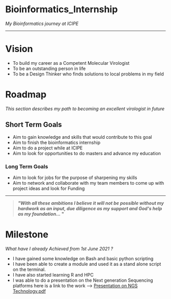 # Bioinformatics_Internship
_My Bioinformatics journey at ICIPE_

_________

# Vision

- To build my career as a Competent Molecular Virologist
- To be an outstanding person in life
- To be a Design Thinker who finds solutions to local problems in my field

# Roadmap

_This section describes my path to becoming an excellent virologist in future_

## Short Term Goals

- Aim to gain knowledge and skills that would contribute to this goal
- Aim to finish the bioinformatics internship
- Aim to do a project while at ICIPE
- Aim to look for opportunities to do masters and advance my education

### Long Term Goals

- Aim to look for jobs for the purpose of sharpening my skills
- Aim to network and collaborate with my team members to come up with project ideas and look for Funding
_____

> **_"With all these ambitions I believe it will not be possible without my hardwork as
an input, due diligence as my support and God's help as my foundation..._ "**

# Milestone

_What have I already Achieved from 1st June 2021 ?_

- I have gained some knowledge on Bash and basic python scripting
- I have been able to create a module and used it as a stand alone script on the terminal.
- I have also started learning R and HPC
- I was able to do a presentation on the Next generation Sequencing platforms here is a link to the work --> [Presentation on NGS Technology.pdf](https://github.com/jnnjogu/Bioinformatics_Internship/files/6822871/Presentation.on.NGS.Technology.pdf)
